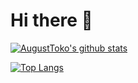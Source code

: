 # Hi there 👋

[![AugustToko's github stats](https://github-readme-stats.vercel.app/api?username=AugustToko&count_private=true&show_icons=true)](https://github.com/AugustToko)

[![Top Langs](https://github-readme-stats.vercel.app/api/top-langs/?username=AugustToko&layout=compact)](https://github.com/AugustToko)
